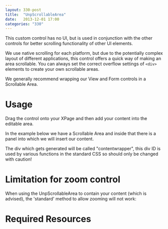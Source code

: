```yaml
---
layout: 330-post
title:  "UnpScrollableArea"
date:   2013-12-01 17:00
categories: "330"
---
```


This custom control has no UI, but is used in conjunction with the other controls for better scrolling functionality of other UI elements.

We use native scrolling for each platform, but due to the potentially complex layout of different applications, this control offers a quick way of making an area scrollable. You can always set the correct overflow settings of `<div>` elements to create your own scrollable areas.

We generally recommend wrapping our View and Form controls in a Scrollable Area.

# Usage
Drag the control onto your XPage and then add your content into the editable area.

In the example below we have a Scrollable Area and inside that there is a panel into which we will insert our content.

<script src="https://gist.github.com/whitemx/7527993.js"></script>

The div which gets generated will be called "contentwrapper", this div ID is used by various functions in the standard CSS so should only be changed with caution!

# Limitation for zoom control
When using the UnpScrollableArea to contain your content (which is advised), the 'standard' method to allow zooming will not work:

# Required Resources